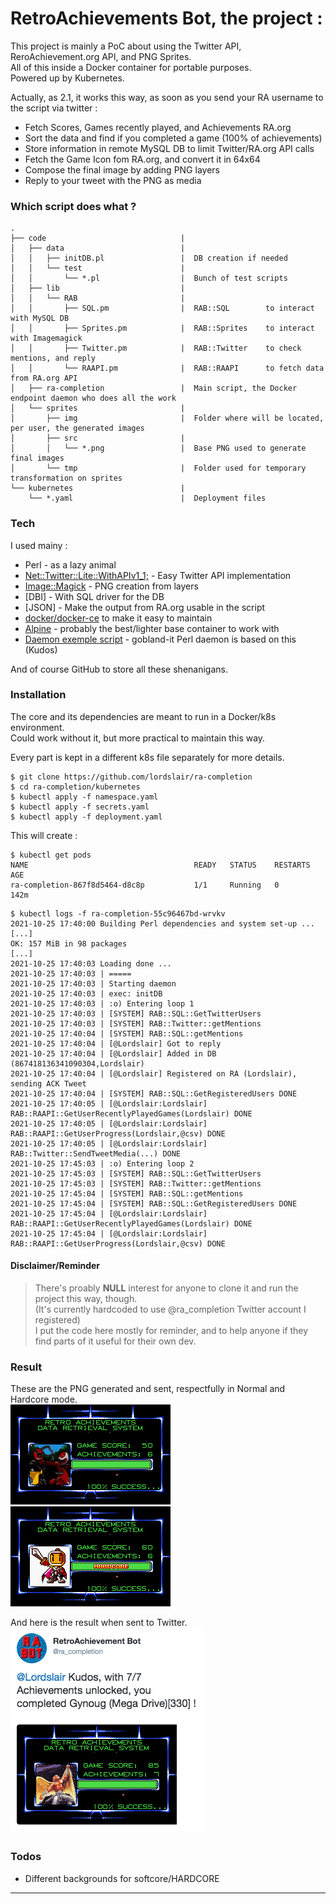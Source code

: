 # RetroAchievements Bot, the project :

This project is mainly a PoC about using the Twitter API, ReroAchievement.org API, and PNG Sprites.  
All of this inside a Docker container for portable purposes.  
Powered up by Kubernetes.  

Actually, as 2.1, it works this way, as soon as you send your RA username to the script via twitter :

 - Fetch Scores, Games recently played, and Achievements RA.org
 - Sort the data and find if you completed a game (100% of achievements)
 - Store information in remote MySQL DB to limit Twitter/RA.org API calls
 - Fetch the Game Icon fom RA.org, and convert it in 64x64
 - Compose the final image by adding PNG layers
 - Reply to your tweet with the PNG as media

### Which script does what ?

```
.
├── code                              |
│   ├── data                          |
│   │   ├── initDB.pl                 |  DB creation if needed
│   │   └── test                      |  
│   │       └── *.pl                  |  Bunch of test scripts
│   ├── lib                           |  
│   │   └── RAB                       |  
│   │       ├── SQL.pm                |  RAB::SQL        to interact with MySQL DB
│   │       ├── Sprites.pm            |  RAB::Sprites    to interact with Imagemagick
│   │       ├── Twitter.pm            |  RAB::Twitter    to check mentions, and reply
│   │       └── RAAPI.pm              |  RAB::RAAPI      to fetch data from RA.org API
│   ├── ra-completion                 |  Main script, the Docker endpoint daemon who does all the work
│   └── sprites                       |  
│       ├── img                       |  Folder where will be located, per user, the generated images
│       ├── src                       |  
│       │   └── *.png                 |  Base PNG used to generate final images
│       └── tmp                       |  Folder used for temporary transformation on sprites
└── kubernetes                        |  
    └── *.yaml                        |  Deployment files
```

### Tech

I used mainy :

* Perl - as a lazy animal
* [Net::Twitter::Lite::WithAPIv1_1;][CPANTwitt] - Easy Twitter API implementation
* [Image::Magick][CPANIM] - PNG creation from layers
* [DBI] - With SQL driver for the DB
* [JSON] - Make the output from RA.org usable in the script
* [docker/docker-ce][docker] to make it easy to maintain
* [Alpine][alpine] - probably the best/lighter base container to work with
* [Daemon exemple script][daemon] - gobland-it Perl daemon is based on this (Kudos)

And of course GitHub to store all these shenanigans.

### Installation

The core and its dependencies are meant to run in a Docker/k8s environment.  
Could work without it, but more practical to maintain this way.  

Every part is kept in a different k8s file separately for more details.  

```
$ git clone https://github.com/lordslair/ra-completion
$ cd ra-completion/kubernetes
$ kubectl apply -f namespace.yaml
$ kubectl apply -f secrets.yaml
$ kubectl apply -f deployment.yaml
```

This will create :  

```
$ kubectl get pods
NAME                                     READY   STATUS    RESTARTS   AGE
ra-completion-867f8d5464-d8c8p           1/1     Running   0          142m
```

```
$ kubectl logs -f ra-completion-55c96467bd-wrvkv
2021-10-25 17:40:00 Building Perl dependencies and system set-up ...
[...]
OK: 157 MiB in 98 packages
[...]
2021-10-25 17:40:03 Loading done ...
2021-10-25 17:40:03 | =====
2021-10-25 17:40:03 | Starting daemon
2021-10-25 17:40:03 | exec: initDB
2021-10-25 17:40:03 | :o) Entering loop 1
2021-10-25 17:40:03 | [SYSTEM] RAB::SQL::GetTwitterUsers
2021-10-25 17:40:03 | [SYSTEM] RAB::Twitter::getMentions
2021-10-25 17:40:04 | [SYSTEM] RAB::SQL::getMentions
2021-10-25 17:40:04 | [@Lordslair] Got to reply
2021-10-25 17:40:04 | [@Lordslair] Added in DB (867418136341090304,Lordslair)
2021-10-25 17:40:04 | [@Lordslair] Registered on RA (Lordslair), sending ACK Tweet
2021-10-25 17:40:04 | [SYSTEM] RAB::SQL::GetRegisteredUsers DONE
2021-10-25 17:40:05 | [@Lordslair:Lordslair] RAB::RAAPI::GetUserRecentlyPlayedGames(Lordslair) DONE
2021-10-25 17:40:05 | [@Lordslair:Lordslair] RAB::RAAPI::GetUserProgress(Lordslair,@csv) DONE
2021-10-25 17:40:05 | [@Lordslair:Lordslair] RAB::Twitter::SendTweetMedia(...) DONE
2021-10-25 17:45:03 | :o) Entering loop 2
2021-10-25 17:45:03 | [SYSTEM] RAB::SQL::GetTwitterUsers
2021-10-25 17:45:03 | [SYSTEM] RAB::Twitter::getMentions
2021-10-25 17:45:04 | [SYSTEM] RAB::SQL::getMentions
2021-10-25 17:45:04 | [SYSTEM] RAB::SQL::GetRegisteredUsers DONE
2021-10-25 17:45:04 | [@Lordslair:Lordslair] RAB::RAAPI::GetUserRecentlyPlayedGames(Lordslair) DONE
2021-10-25 17:45:04 | [@Lordslair:Lordslair] RAB::RAAPI::GetUserProgress(Lordslair,@csv) DONE
```

#### Disclaimer/Reminder

>There's proably **NULL** interest for anyone to clone it and run the project this way, though.  
>(It's currently hardcoded to use @ra_completion Twitter account I registered)  
>I put the code here mostly for reminder, and to help anyone if they find parts of it useful for their own dev.

### Result

These are the PNG generated and sent, respectfully in Normal and Hardcore mode.  
![119][119-Normal]
![6494][6494-Hardcore]  

And here is the result when sent to Twitter.  
![330][330-Twitter]

### Todos

 - Different backgrounds for softcore/HARDCORE

---
   [CPANTwitt]: <http://search.cpan.org/~mmims/Net-Twitter-Lite-0.12008/lib/Net/Twitter/Lite/WithAPIv1_1.pod>
   [CPANIM]: <http://search.cpan.org/~jcristy/PerlMagick-6.89-1/Magick.pm>
   [daemon]: <http://www.andrewault.net/2010/05/27/creating-a-perl-daemon-in-ubuntu/>
   [docker]: <https://github.com/docker/docker-ce>
   [alpine]: <https://github.com/alpinelinux>

   [119-Normal]: <https://raw.githubusercontent.com/lordslair/ra-completion/master/Screenshot-119-Normal.png>
   [6494-Hardcore]: <https://raw.githubusercontent.com/lordslair/ra-completion/master/Screenshot-6494-Hardcore.png>
   [330-Twitter]: <https://raw.githubusercontent.com/lordslair/ra-completion/master/Screenshot-330-Twitter.png>
